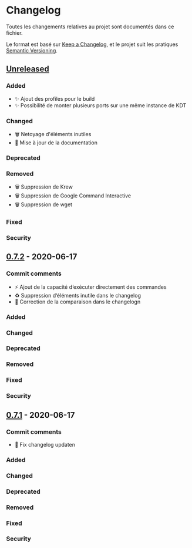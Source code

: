 # Changelog

Toutes les changements relatives au projet sont documentés dans ce fichier.

Le format est basé sur [Keep a Changelog](https://keepachangelog.com/en/1.0.0/),
et le projet suit les pratiques [Semantic Versioning](https://semver.org/spec/v2.0.0.html).

## [Unreleased]

### Added

- :sparkles: Ajout des profiles pour le build
- :sparkles: Possibilité de monter plusieurs ports sur une même instance de KDT

### Changed

- :wastebasket: Netoyage d'éléments inutiles
- :pencil: Mise à jour de la documentation

### Deprecated

### Removed

- :wastebasket: Suppression de Krew
- :wastebasket: Suppression de Google Command Interactive
- :wastebasket: Suppression de wget

### Fixed

### Security

## [0.7.2] - 2020-06-17

### Commit comments

- :zap: Ajout de la capacité d‘exécuter directement des commandes
- :recycle: Suppression d‘éléments inutile dans le changelog
- :bug: Correction de la comparaison dans le changelogn

### Added

### Changed

### Deprecated

### Removed

### Fixed

### Security

## [0.7.1] - 2020-06-17

### Commit comments

- :bug: Fix changelog updaten

### Added

### Changed

### Deprecated

### Removed

### Fixed

### Security

[Unreleased]: https://gitlab.com/dolmen-tech/tools/k8s-devops-toolkit/compare/v0.7.2...master
[0.7.2]: https://gitlab.com/dolmen-tech/tools/k8s-devops-toolkit/compare/v0.7.1...v0.7.2
[0.7.1]: https://gitlab.com/dolmen-tech/tools/k8s-devops-toolkit/compare/v0.7.0...v0.7.1
